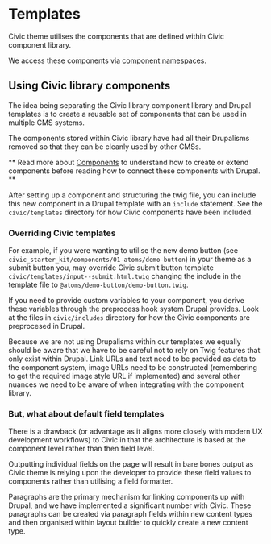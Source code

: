 # Templates

Civic theme utilises the components that are defined within Civic component
library.

We access these components via [component namespaces](namespaces.md).

## Using Civic library components

The idea being separating the Civic library component library and Drupal templates is to create
a reusable set of components that can be used in multiple CMS systems.

The components stored within Civic library have had all their Drupalisms
removed so that they can be cleanly used by other CMSs.

** Read more about [Components](../civic-library/docs/components.md) to
understand how to create or extend components before reading how to connect
these components with Drupal. **

After setting up a component and structuring the twig file, you can include this
new component in a Drupal template with an `include` statement. See the
`civic/templates` directory for how Civic components have been included.

### Overriding Civic templates

For example, if you were wanting to utilise the new demo button
(see `civic_starter_kit/components/01-atoms/demo-button`) in your theme as a
submit button you, may override Civic submit button template
`civic/templates/input--submit.html.twig` changing the include in the template
file to `@atoms/demo-button/demo-button.twig`.

If you need to provide custom variables to your component, you derive these
variables through the preprocess hook system Drupal provides. Look at the files
in `civic/includes` directory for how the Civic components are preprocesed in
Drupal.

Because we are not using Drupalisms within our templates we equally
should be aware that we have to be careful not to rely on Twig features that
only exist within Drupal. Link URLs and text need to be provided as data to
the component system, image URLs need to be constructed (remembering to get
the required image style URL if implemented) and several other nuances we need
to be aware of when integrating with the component library.

### But, what about default field templates

There is a drawback (or advantage as it aligns more closely with modern UX
development workflows) to Civic in that the architecture is based at the
component level rather than then field level.

Outputting individual fields on the page will result in bare bones output as
Civic theme is relying upon the developer to provide these field values to
components rather than utilising a field formatter.

Paragraphs are the primary mechanism for linking components up with Drupal, and
we have implemented a significant number with Civic. These paragraphs can be
created via paragraph fields within new content types and then organised within
layout builder to quickly create a new content type.
